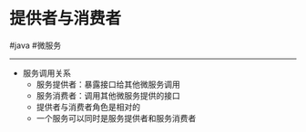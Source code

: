 
# 提供者与消费者
#java #微服务 

---
- 服务调用关系
	- 服务提供者：暴露接口给其他微服务调用
	- 服务消费者：调用其他微服务提供的接口
	- 提供者与消费者角色是相对的
	- 一个服务可以同时是服务提供者和服务消费者
